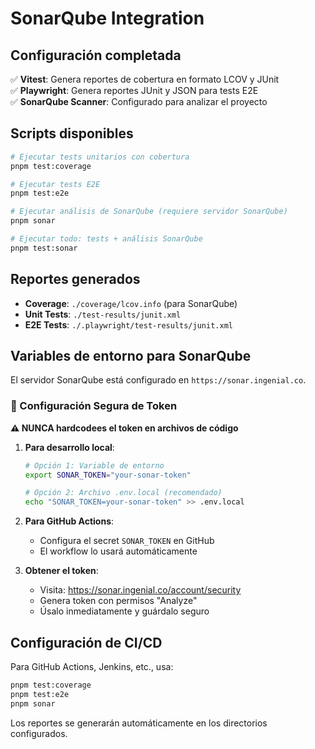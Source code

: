 # SonarQube Integration

## Configuración completada

✅ **Vitest**: Genera reportes de cobertura en formato LCOV y JUnit  
✅ **Playwright**: Genera reportes JUnit y JSON para tests E2E  
✅ **SonarQube Scanner**: Configurado para analizar el proyecto

## Scripts disponibles

```bash
# Ejecutar tests unitarios con cobertura
pnpm test:coverage

# Ejecutar tests E2E
pnpm test:e2e

# Ejecutar análisis de SonarQube (requiere servidor SonarQube)
pnpm sonar

# Ejecutar todo: tests + análisis SonarQube
pnpm test:sonar
```

## Reportes generados

- **Coverage**: `./coverage/lcov.info` (para SonarQube)
- **Unit Tests**: `./test-results/junit.xml`
- **E2E Tests**: `./.playwright/test-results/junit.xml`

## Variables de entorno para SonarQube

El servidor SonarQube está configurado en `https://sonar.ingenial.co`.

### 🔐 Configuración Segura de Token

**⚠️ NUNCA hardcodees el token en archivos de código**

1. **Para desarrollo local**:

   ```bash
   # Opción 1: Variable de entorno
   export SONAR_TOKEN="your-sonar-token"

   # Opción 2: Archivo .env.local (recomendado)
   echo "SONAR_TOKEN=your-sonar-token" >> .env.local
   ```

2. **Para GitHub Actions**:
   - Configura el secret `SONAR_TOKEN` en GitHub
   - El workflow lo usará automáticamente

3. **Obtener el token**:
   - Visita: https://sonar.ingenial.co/account/security
   - Genera token con permisos "Analyze"
   - Úsalo inmediatamente y guárdalo seguro

## Configuración de CI/CD

Para GitHub Actions, Jenkins, etc., usa:

```bash
pnpm test:coverage
pnpm test:e2e
pnpm sonar
```

Los reportes se generarán automáticamente en los directorios configurados.
